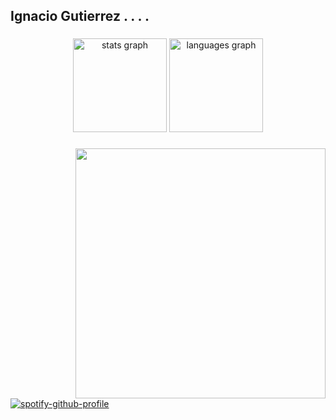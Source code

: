 <h2 align="left">Ignacio Gutierrez . . . . </h2>

###

<div align="center">
  <img src="https://github-readme-stats.vercel.app/api?username=Ignacio-Gutierrez&hide_title=false&hide_rank=false&show_icons=true&include_all_commits=true&count_private=true&disable_animations=false&theme=white&locale=en&hide_border=false" height="150" alt="stats graph"  />
  <img src="https://github-readme-stats.vercel.app/api/top-langs?username=Ignacio-Gutierrez&locale=en&hide_title=false&layout=compact&card_width=320&langs_count=5&theme=white&hide_border=false" height="150" alt="languages graph"  />
</div>

###

<img align="right" height="400" src="https://c.tenor.com/y2JXkY1pXkwAAAAC/tenor.gif"  />

[![spotify-github-profile](https://spotify-github-profile.vercel.app/api/view?uid=ignaciogutierrez1999-ar&cover_image=true&theme=default&show_offline=false&background_color=121212&interchange=false)](https://github.com/kittinan/spotify-github-profile)
